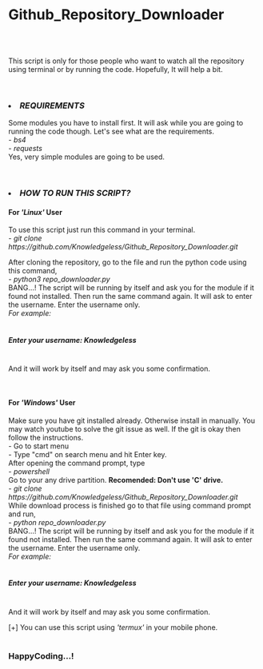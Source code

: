 # Github_Repository_Downloader
<br><br>
<p>This script is only for those people who want to watch all the repository using terminal or by running the code. Hopefully, It will help a bit.</p>
<br>
<i><h3><li> REQUIREMENTS</li></h3></i>
<p>Some modules you have to install first. It will ask while you are going to running the code though. Let's see what are the requirements. <br>
- <i>bs4</i> <br>
- <i>requests</i><br>
Yes, very simple modules are going to be used. 
</p>
<br>
<i><h3><li> HOW TO RUN THIS SCRIPT?</li></h3></i>
<p>
<h4>For <i>'Linux'</i> User</h4>
To use this script just run this command in your terminal.<br>
- <i> git clone https://github.com/Knowledgeless/Github_Repository_Downloader.git</i></p>
After cloning the repository, go to the file and run the python code using this command,<br>
- <i>python3 repo_downloader.py</i><br>
BANG...! The script will be running by itself and ask you for the module if it found not installed. Then run the same command again. It will ask to enter the username. Enter the username only. <br>
<i>For example:</i><br><br>
<h5>Enter your username: Knowledgeless</h5> <br>And it will work by itself and may ask you some confirmation. 
</p>
<br>
<h4>For <i>'Windows'</i> User</h4>
Make sure you have git installed already. Otherwise install in manually. You may watch youtube to solve the git issue as well. If the git is okay then follow the instructions.<br>
- Go to start menu<br>
- Type "cmd" on search menu and hit Enter key.<br>
After opening the command prompt, type<br>
- <i>powershell</i> <br>
Go to your any drive partition. <b>Recomended: Don't use 'C' drive.</b> <br> 
- <i>git clone https://github.com/Knowledgeless/Github_Repository_Downloader.git</i><br>
While download process is finished go to that file using command prompt and run,<br>
- <i>python repo_downloader.py</i><br>
BANG...! The script will be running by itself and ask you for the module if it found not installed. Then run the same command again. It will ask to enter the username. Enter the username only. <br>
<i>For example:</i><br><br>
<h5>Enter your username: Knowledgeless</h5> <br>And it will work by itself and may ask you some confirmation.</p 

<h4>[+] You can use this script using <i>'termux'</i> in your mobile phone.<br><br>

<h3>HappyCoding...!

